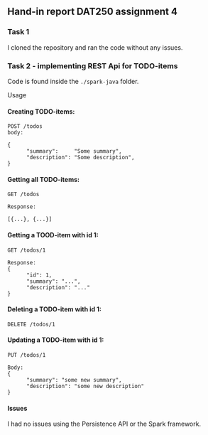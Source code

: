 ## Hand-in report DAT250 assignment 4

### Task 1

I cloned the repository and ran the code without any issues.

### Task 2 - implementing REST Api for TODO-items

Code is found inside the `./spark-java` folder.

Usage

#### Creating TODO-items:

```
POST /todos
body:

{
      "summary":     "Some summary",
      "description": "Some description",
}
```

#### Getting all TODO-items:

```terminal
GET /todos

Response:

[{...}, {...}]
```

#### Getting a TOOD-item with id 1:

```terminal
GET /todos/1

Response:
{
      "id": 1,
      "summary": "...",
      "description": "..."
}
```

#### Deleting a TODO-item with id 1:
```terminal
DELETE /todos/1
```

#### Updating a TODO-item with id 1:
```terminal
PUT /todos/1

Body:
{
      "summary": "some new summary",
      "description": "some new description"
}
```

#### Issues
I had no issues using the Persistence API or the Spark framework.
